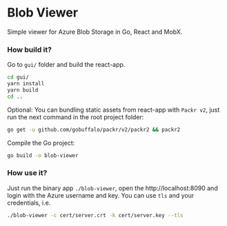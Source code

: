 # Blob Viewer

Simple viewer for Azure Blob Storage in Go, React and MobX.

### How build it?

Go to `gui/` folder and build the react-app.

```bash
cd gui/
yarn install
yarn build
cd ..
```

Optional:
You can bundling static assets from react-app with `Packr v2`, just run the next command in the root project folder:

```bash
go get -u github.com/gobuffalo/packr/v2/packr2 && packr2
```

Compile the Go project:

```bash
go build -o blob-viewer
```

### How use it?

Just run the binary app `./blob-viewer`, open the http://localhost:8090 and login with the Azure username and key.
You can use `tls` and your credentials, i.e.

```bash
./blob-viewer -c cert/server.crt -k cert/server.key --tls
```
